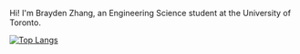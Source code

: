 Hi! 
I'm Brayden Zhang, an Engineering Science student at the University of Toronto. 

[![Top Langs](https://github-readme-stats.vercel.app/api/top-langs/?username=brayden-zhang&hide=html,css,scss&langs_count=5)](https://github.com/brayden-zhang/github-readme-stats)


